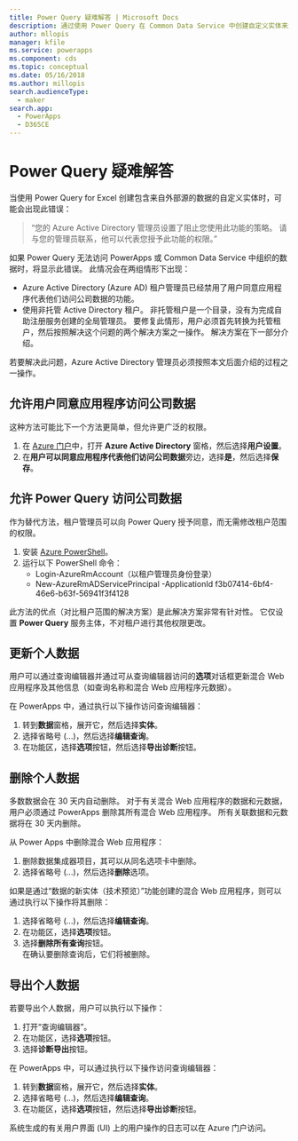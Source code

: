 ```yaml
---
title: Power Query 疑难解答 | Microsoft Docs
description: 通过使用 Power Query 在 Common Data Service 中创建自定义实体来解决问题。
author: mllopis
manager: kfile
ms.service: powerapps
ms.component: cds
ms.topic: conceptual
ms.date: 05/16/2018
ms.author: millopis
search.audienceType:
  - maker
search.app:
  - PowerApps
  - D365CE
---
```


# <a name="troubleshoot-power-query"></a>Power Query 疑难解答
当使用 Power Query for Excel 创建包含来自外部源的数据的自定义实体时，可能会出现此错误：

>“您的 Azure Active Directory 管理员设置了阻止您使用此功能的策略。 请与您的管理员联系，他可以代表您授予此功能的权限。”

如果 Power Query 无法访问 PowerApps 或 Common Data Service 中组织的数据时，将显示此错误。 此情况会在两组情形下出现：

* Azure Active Directory (Azure AD) 租户管理员已经禁用了用户同意应用程序代表他们访问公司数据的功能。
* 使用非托管 Active Directory 租户。 非托管租户是一个目录，没有为完成自助注册服务创建的全局管理员。 要修复此情形，用户必须首先转换为托管租户，然后按照解决这个问题的两个解决方案之一操作。 解决方案在下一部分介绍。

若要解决此问题，Azure Active Directory 管理员必须按照本文后面介绍的过程之一操作。

## <a name="allow-users-to-consent-to-apps-that-access-company-data"></a>允许用户同意应用程序访问公司数据
这种方法可能比下一个方法更简单，但允许更广泛的权限。

1. 在 [Azure 门户](https://portal.azure.com)中，打开 **Azure Active Directory** 窗格，然后选择**用户设置**。
2. 在**用户可以同意应用程序代表他们访问公司数据**旁边，选择**是**，然后选择**保存**。

## <a name="allow-power-query-to-access-company-data"></a>允许 Power Query 访问公司数据
作为替代方法，租户管理员可以向 Power Query 授予同意，而无需修改租户范围的权限。

1. 安装 [Azure PowerShell](https://docs.microsoft.com/powershell/azure/install-azurerm-ps)。
2. 运行以下 PowerShell 命令：
   * Login-AzureRmAccount（以租户管理员身份登录）
   * New-AzureRmADServicePrincipal -ApplicationId f3b07414-6bf4-46e6-b63f-56941f3f4128

此方法的优点（对比租户范围的解决方案）是此解决方案非常有针对性。 它仅设置 **Power Query** 服务主体，不对租户进行其他权限更改。

## <a name="update-personal-data"></a>更新个人数据

用户可以通过查询编辑器并通过可从查询编辑器访问的**选项**对话框更新混合 Web 应用程序及其他信息（如查询名称和混合 Web 应用程序元数据）。

在 PowerApps 中，通过执行以下操作访问查询编辑器：
1. 转到**数据**窗格，展开它，然后选择**实体**。 
2. 选择省略号 (...)，然后选择**编辑查询**。
3. 在功能区，选择**选项**按钮，然后选择**导出诊断**按钮。


## <a name="delete-personal-data"></a>删除个人数据

多数数据会在 30 天内自动删除。 对于有关混合 Web 应用程序的数据和元数据，用户必须通过 PowerApps 删除其所有混合 Web 应用程序。 所有关联数据和元数据将在 30 天内删除。

从 Power Apps 中删除混合 Web 应用程序：
1. 删除数据集成器项目，其可以从同名选项卡中删除。
2. 选择省略号 (...)，然后选择**删除**选项。

如果是通过“数据的新实体（技术预览）”功能创建的混合 Web 应用程序，则可以通过执行以下操作将其删除：
1. 选择省略号 (...)，然后选择**编辑查询**。
2. 在功能区，选择**选项**按钮。
3. 选择**删除所有查询**按钮。  
    在确认要删除查询后，它们将被删除。

## <a name="export-personal-data"></a>导出个人数据

若要导出个人数据，用户可以执行以下操作：
1. 打开“查询编辑器”。
2. 在功能区，选择**选项**按钮。
3. 选择**诊断导出**按钮。

在 PowerApps 中，可以通过执行以下操作访问查询编辑器：
1. 转到**数据**窗格，展开它，然后选择**实体**。
2. 选择省略号 (...)，然后选择**编辑查询**。 
3. 在功能区，选择**选项**按钮，然后选择**导出诊断**按钮。

系统生成的有关用户界面 (UI) 上的用户操作的日志可以在 Azure 门户访问。



